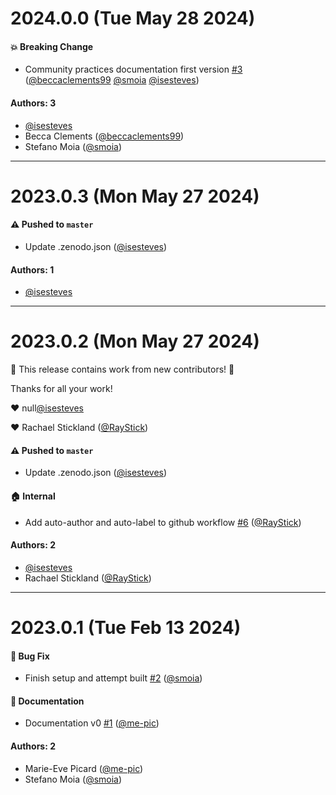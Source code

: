 # 2024.0.0 (Tue May 28 2024)

#### 💥 Breaking Change

- Community practices documentation first version [#3](https://github.com/physiopy/physiopy-community-guidelines/pull/3) ([@beccaclements99](https://github.com/beccaclements99) [@smoia](https://github.com/smoia) [@isesteves](https://github.com/isesteves))

#### Authors: 3

- [@isesteves](https://github.com/isesteves)
- Becca Clements ([@beccaclements99](https://github.com/beccaclements99))
- Stefano Moia ([@smoia](https://github.com/smoia))

---

# 2023.0.3 (Mon May 27 2024)

#### ⚠️ Pushed to `master`

- Update .zenodo.json ([@isesteves](https://github.com/isesteves))

#### Authors: 1

- [@isesteves](https://github.com/isesteves)

---

# 2023.0.2 (Mon May 27 2024)

:tada: This release contains work from new contributors! :tada:

Thanks for all your work!

:heart: null[@isesteves](https://github.com/isesteves)

:heart: Rachael Stickland ([@RayStick](https://github.com/RayStick))

#### ⚠️ Pushed to `master`

- Update .zenodo.json ([@isesteves](https://github.com/isesteves))

#### 🏠 Internal

- Add auto-author and auto-label to github workflow [#6](https://github.com/physiopy/physiopy-community-guidelines/pull/6) ([@RayStick](https://github.com/RayStick))

#### Authors: 2

- [@isesteves](https://github.com/isesteves)
- Rachael Stickland ([@RayStick](https://github.com/RayStick))

---

# 2023.0.1 (Tue Feb 13 2024)

#### 🐛 Bug Fix

- Finish setup and attempt built [#2](https://github.com/physiopy/physiopy-community-guidelines/pull/2) ([@smoia](https://github.com/smoia))

#### 📝 Documentation

- Documentation v0 [#1](https://github.com/physiopy/physiopy-community-guidelines/pull/1) ([@me-pic](https://github.com/me-pic))

#### Authors: 2

- Marie-Eve Picard ([@me-pic](https://github.com/me-pic))
- Stefano Moia ([@smoia](https://github.com/smoia))
